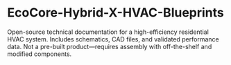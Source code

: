 # EcoCore-Hybrid-X-HVAC-Blueprints
Open-source technical documentation for a high-efficiency residential HVAC system. Includes schematics, CAD files, and validated performance data. Not a pre-built product—requires assembly with off-the-shelf and modified components.
